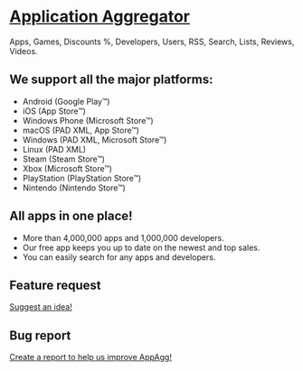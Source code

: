 # <a href="https://appagg.com">Application Aggregator</a>
Apps, Games, Discounts %, Developers, Users, RSS, Search, Lists, Reviews, Videos. 

## We support all the major platforms:
* Android (Google Play™)
* iOS (App Store™)
* Windows Phone (Microsoft Store™)
* macOS (PAD XML, App Store™)
* Windows (PAD XML, Microsoft Store™)
* Linux (PAD XML)
* Steam (Steam Store™)
* Xbox (Microsoft Store™)
* PlayStation (PlayStation Store™)
* Nintendo (Nintendo Store™)

## All apps in one place!
* More than 4,000,000 apps and 1,000,000 developers.
* Our free app keeps you up to date on the newest and top sales.
* You can easily search for any apps and developers.

## Feature request
<a href="https://appagg.com/feedback/">Suggest an idea!</a>

## Bug report
<a href="https://appagg.com/feedback/">Create a report to help us improve AppAgg!</a>
